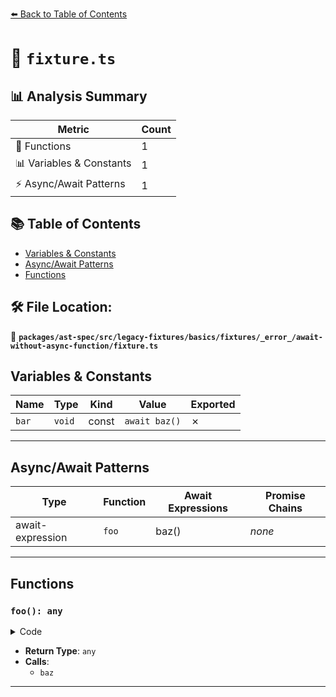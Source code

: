 [⬅️ Back to Table of Contents](../../../../../../../../index.md)

# 📄 `fixture.ts`

## 📊 Analysis Summary

| Metric | Count |
|--------|-------|
| 🔧 Functions | 1 |
| 📊 Variables & Constants | 1 |
| ⚡ Async/Await Patterns | 1 |

## 📚 Table of Contents

- [Variables & Constants](#variables-constants)
- [Async/Await Patterns](#asyncawait-patterns)
- [Functions](#functions)

## 🛠️ File Location:
📂 **`packages/ast-spec/src/legacy-fixtures/basics/fixtures/_error_/await-without-async-function/fixture.ts`**

## Variables & Constants

| Name | Type | Kind | Value | Exported |
|------|------|------|-------|----------|
| `bar` | `void` | const | `await baz()` | ✗ |


---

## Async/Await Patterns

| Type | Function | Await Expressions | Promise Chains |
|------|----------|-------------------|----------------|
| await-expression | `foo` | baz() | *none* |


---

## Functions

### `foo(): any`

<details><summary>Code</summary>

```ts
function foo() {
  const bar = await baz();
  return bar.qux;
}
```
</details>

- **Return Type**: `any`
- **Calls**:
  - `baz`

---